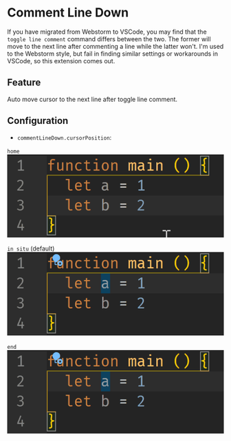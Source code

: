 # Comment Line Down

If you have migrated from Webstorm to VSCode, you may find that the `toggle line comment` command differs between the two. The former will move to the next line after commenting a line while the latter won't. I'm used to the Webstorm style, but fail in finding similar settings or workarounds in VSCode, so this extension comes out. 

## Feature

Auto move cursor to the next line after toggle line comment.

## Configuration

* `commentLineDown.cursorPosition`:  

`home`  
![home](images/home.gif)

`in situ` (default)  
![in situ](images/insitu.gif)

`end`  
![end](images/end.gif)
